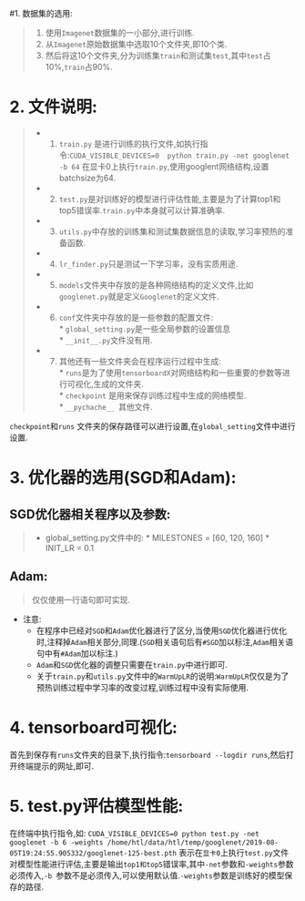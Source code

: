 ﻿﻿#1. 数据集的选用:  > 1. 使用`Imagenet`数据集的一小部分,进行训练.  > 2. 从`Imagenet`原始数据集中选取10个文件夹,即10个类.  > 3. 然后将这10个文件夹,分为训练集`train`和测试集`test`,其中`test`占10%,`train`占90%.  # 2. 文件说明:> * 1. `train.py` 是进行训练的执行文件,如执行指令:`CUDA_VISIBLE_DEVICES=0  python train.py -net googlenet -b 64` 在显卡0上执行`train.py`,使用googlent网络结构,设置batchsize为64.  > * 2. `test.py`是对训练好的模型进行评估性能,主要是为了计算top1和top5错误率.`train.py`中本身就可以计算准确率.  > * 3. `utils.py`中存放的训练集和测试集数据信息的读取,学习率预热的准备函数.  >* 4. `lr_finder.py`只是测试一下学习率，没有实质用途.  > * 5. `models`文件夹中存放的是各种网络结构的定义文件,比如`googlenet.py`就是定义`Googlenet`的定义文件.  > * 6. `conf`文件夹中存放的是一些参数的配置文件:  	* `global_setting.py`是一些全局参数的设置信息  	* `__init__.py`文件没有用.  > * 7. 其他还有一些文件夹会在程序运行过程中生成:  	* `runs`是为了使用`tensorboardX`对网络结构和一些重要的参数等进行可视化,生成的文件夹.  	* `checkpoint` 是用来保存训练过程中生成的网络模型.  	* `__pychache__ `其他文件.    `checkpoint`和`runs` 文件夹的保存路径可以进行设置,在`global_setting`文件中进行设置.  # 3. 优化器的选用(SGD和Adam):  ## SGD优化器相关程序以及参数:> * global_setting.py文件中的:	* MILESTONES = [60, 120, 160]	* INIT_LR = 0.1## Adam:> 仅仅使用一行语句即可实现.    * 注意: 	* 在程序中已经对`SGD`和`Adam`优化器进行了区分,当使用`SGD`优化器进行优化时,注释掉`Adam`相关部分,同理.(`SGD`相关语句后有`#SGD`加以标注,`Adam`相关语句中有`#Adam`加以标注.)  	* `Adam`和`SGD`优化器的调整只需要在`train.py`中进行即可.  	* 关于`train.py`和`utils.py`文件中的`WarmUpLR`的说明:`WarmUpLR`仅仅是为了预热训练过程中学习率的改变过程,训练过程中没有实际使用.  	# 4. tensorboard可视化:  首先到保存有`runs`文件夹的目录下,执行指令:`tensorboard --logdir runs`,然后打开终端提示的网址,即可.  # 5. test.py评估模型性能:  在终端中执行指令,如:`CUDA_VISIBLE_DEVICES=0 python test.py -net googlenet -b 6 -weights /home/htl/data/htl/temp/googlenet/2019-08-05T19:24:55.905332/googlenet-125-best.pth`表示在`显卡0`上执行`test.py`文件对模型性能进行评估,主要是输出`top1和top5`错误率,其中`-net`参数和`-weights`参数必须传入,`-b `参数不是必须传入,可以使用默认值.`-weights`参数是训练好的模型保存的路径.  